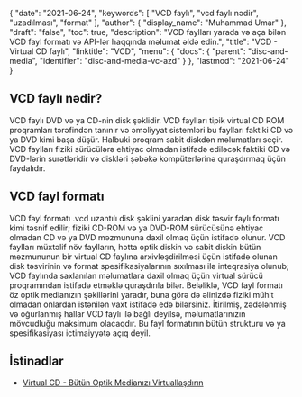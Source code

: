 {
  "date": "2021-06-24",
  "keywords": [
"VCD faylı",
"vcd faylı nədir",
"uzadılması",
"format"
],
  "author": {
    "display_name": "Muhammad Umar"
},
  "draft": "false",
  "toc": true,
  "description": "VCD faylları yarada və aça bilən VCD fayl formatı və API-lər haqqında məlumat əldə edin.",
  "title": "VCD - Virtual CD faylı",
  "linktitle": "VCD",
  "menu": {
    "docs": {
      "parent": "disc-and-media",
      "identifier": "disc-and-media-vc-azd"
}
},
  "lastmod": "2021-06-24"
}

## VCD faylı nədir?
VCD faylı DVD və ya CD-nin disk şəklidir. VCD faylları tipik virtual CD ROM proqramları tərəfindən tanınır və əməliyyat sistemləri bu faylları faktiki CD və ya DVD kimi başa düşür. Halbuki proqram sabit diskdən məlumatları seçir. VCD faylları fiziki sürücülərə ehtiyac olmadan istifadə ediləcək faktiki CD və DVD-lərin surətləridir və diskləri şəbəkə kompüterlərinə quraşdırmaq üçün faydalıdır.

## VCD fayl formatı
VCD fayl formatı .vcd uzantılı disk şəklini yaradan disk təsvir faylı formatı kimi təsnif edilir; fiziki CD-ROM və ya DVD-ROM sürücüsünə ehtiyac olmadan CD və ya DVD məzmununa daxil olmaq üçün istifadə olunur. VCD faylları müxtəlif növ faylların, hətta optik diskin və sabit diskin bütün məzmununun bir virtual CD faylına arxivləşdirilməsi üçün istifadə olunan disk təsvirinin və format spesifikasiyalarının sıxılması ilə inteqrasiya olunub; VCD faylında saxlanılan məlumatlara daxil olmaq üçün virtual sürücü proqramından istifadə etməklə quraşdırıla bilər. Beləliklə, VCD fayl formatı öz optik medianızın şəkillərini yaradır, buna görə də əlinizdə fiziki mühit olmadan onlardan istənilən vaxt istifadə edə bilərsiniz. İtirilmiş, zədələnmiş və oğurlanmış hallar VCD faylı ilə bağlı deyilsə, məlumatlarınızın mövcudluğu maksimum olacaqdır. Bu fayl formatının bütün strukturu və ya spesifikasiyası ictimaiyyətə açıq deyil.






## İstinadlar 

* [Virtual CD - Bütün Optik Medianızı Virtuallaşdırın](https://www.virtualcd-online.com/)



